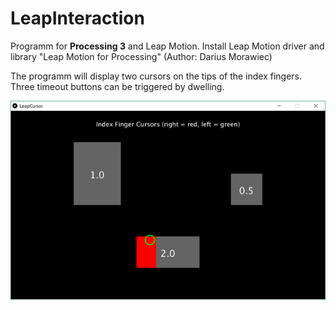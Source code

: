 # LeapInteraction

Programm for **Processing 3** and Leap Motion. Install Leap Motion driver and library "Leap Motion for Processing" (Author: Darius Morawiec)

The programm will display two cursors on the tips of the index fingers. Three timeout buttons can be triggered by dwelling.

![Screenshot](leapcursor.png)
